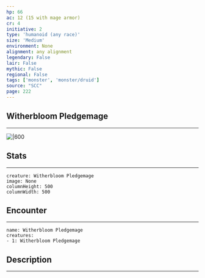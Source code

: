 ```yaml
---
hp: 66
ac: 12 (15 with mage armor)
cr: 4
initiative: 2
type: 'humanoid (any race)'    
size: 'Medium'
environment: None
alignment: any alignment
legendary: False
lair: False
mythic: False
regional: False
tags: ['monster', 'monster/druid']
source: "SCC"
page: 222
---
```


## Witherbloom Pledgemage
---

![|600](D:/Program%20Files/5e.tools/img/bestiary/SCC/Witherbloom%20Pledgemage.webp)

## Stats
---

```statblock
creature: Witherbloom Pledgemage
image: None
columnHeight: 500
columnWidth: 500
```

## Encounter
---

```encounter-table
name: Witherbloom Pledgemage
creatures:
- 1: Witherbloom Pledgemage
```

## Description
---




